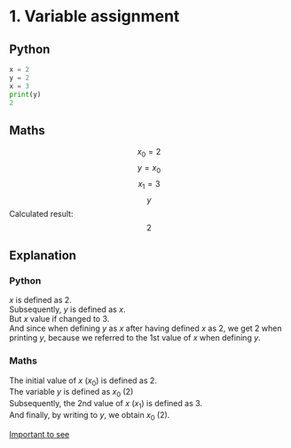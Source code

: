 # 1. Variable assignment
## Python
```Python
x = 2
y = 2
x = 3
print(y)
2
```
## Maths
$$ x_0 = 2 $$
$$ y = x_0 $$
$$ x_1 = 3 $$
$$ y $$
Calculated result:
$$ 2 $$

## Explanation
### Python
$x$ is defined as 2.  
Subsequently, $y$ is defined as $x$.  
But $x$ value if changed to 3.  
And since when defining $y$ as $x$ after having defined $x$ as 2, we get 2 when printing $y$, because we referred to the 1st value of $x$ when defining $y$.
### Maths
The initial value of $x$ ($x_0$) is defined as 2.  
The variable $y$ is defined as $x_0$ (2)  
Subsequently, the 2nd value of $x$ ($x_1$) is defined as 3.  
And finally, by writing to $y$, we obtain $x_0$ (2).

[Important to see](https://github.com/Mashicaua/Maths-and-Python/blob/main/WARNING.md)
